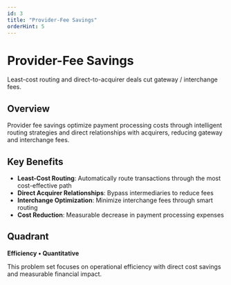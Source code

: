 ```yaml
---
id: 3
title: "Provider-Fee Savings"
orderHint: 5
---
```


# Provider-Fee Savings

Least-cost routing and direct-to-acquirer deals cut gateway / interchange fees.

## Overview

Provider fee savings optimize payment processing costs through intelligent routing strategies and direct relationships with acquirers, reducing gateway and interchange fees.

## Key Benefits

- **Least-Cost Routing**: Automatically route transactions through the most cost-effective path
- **Direct Acquirer Relationships**: Bypass intermediaries to reduce fees
- **Interchange Optimization**: Minimize interchange fees through smart routing
- **Cost Reduction**: Measurable decrease in payment processing expenses

## Quadrant

**Efficiency • Quantitative**

This problem set focuses on operational efficiency with direct cost savings and measurable financial impact. 